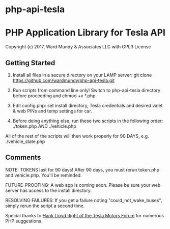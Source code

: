 # php-api-tesla
# PHP Application Library for Tesla API
Copyright (c) 2017, Ward Mundy & Associates LLC
with GPL3 License

## Getting Started

1. Install all files in a secure directory on your LAMP server: git clone https://github.com/wardmundy/php-api-tesla.git

2. Run scripts from command line only! Switch to php-api-tesla directory before proceeding and chmod +x *.php.

3. Edit config.php: set install directory, Tesla credentials and desired valet & web PINs and temp settings for car.

4. Before doing anything else, run these two scripts in the following order: ./token.php AND ./vehicle.php

All of the rest of the scripts will then work properly for 90 DAYS, 
e.g. ./vehicle_state.php

## Comments

NOTE: TOKENS last for 90 days! After 90 days, you must rerun token.php and vehicle.php. You'll be reminded.

FUTURE-PROOFING: A web app is coming soon. Please be sure your web server has access to the install directory.

RESOLVING FAILURES: If you get a failure noting "could_not_wake_buses", simply rerun the script a second time.

Special thanks to <a href="https://teslamotorsclub.com/tmc/members/hanklloydright.20679/">Hank Lloyd Right of the Tesla Motors Forum</a> for numerous PHP suggestions.
